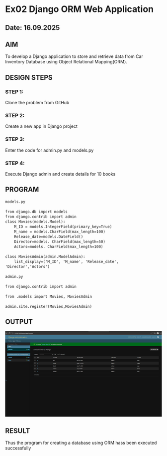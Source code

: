 # Ex02 Django ORM Web Application
## Date: 16.09.2025

## AIM
To develop a Django application to store and retrieve data from Car Inventory Database using Object Relational Mapping(ORM).




## DESIGN STEPS

### STEP 1:
Clone the problem from GitHub

### STEP 2:
Create a new app in Django project

### STEP 3:
Enter the code for admin.py and models.py

### STEP 4:
Execute Django admin and create details for 10 books

## PROGRAM

```
models.py

from django.db import models
from django.contrib import admin
class Movies(models.Model):
    M_ID = models.IntegerField(primary_key=True)
    M_name = models.CharField(max_length=100)
    Release_date=models.DateField()
    Director=models. CharField(max_length=50)
    Actors=models. CharField(max_length=100)
 
class MoviesAdmin(admin.ModelAdmin):
    list_display=('M_ID', 'M_name', 'Release_date', 'Director','Actors')

admin.py

from django.contrib import admin

from .models import Movies, MoviesAdmin

admin.site.register(Movies,MoviesAdmin)

```


## OUTPUT

![alt text](<Screenshot 2025-09-16 212514.png>)


## RESULT
Thus the program for creating a database using ORM hass been executed successfully
